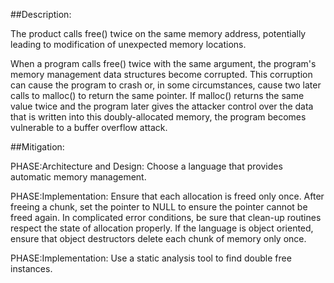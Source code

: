 ##Description:

The product calls free() twice on the same memory address, potentially leading to modification of unexpected memory locations.

When a program calls free() twice with the same argument, the program's memory management data structures become corrupted. This corruption can cause the program to crash or, in some circumstances, cause two later calls to malloc() to return the same pointer. If malloc() returns the same value twice and the program later gives the attacker control over the data that is written into this doubly-allocated memory, the program becomes vulnerable to a buffer overflow attack.

##Mitigation:


PHASE:Architecture and Design:
Choose a language that provides automatic memory management.

PHASE:Implementation:
Ensure that each allocation is freed only once. After freeing a chunk, set the pointer to NULL to ensure the pointer cannot be freed again. In complicated error conditions, be sure that clean-up routines respect the state of allocation properly. If the language is object oriented, ensure that object destructors delete each chunk of memory only once.

PHASE:Implementation:
Use a static analysis tool to find double free instances.


